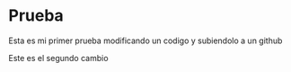# Prueba

Esta es mi primer prueba modificando un codigo y subiendolo a un github

Este es el segundo cambio
